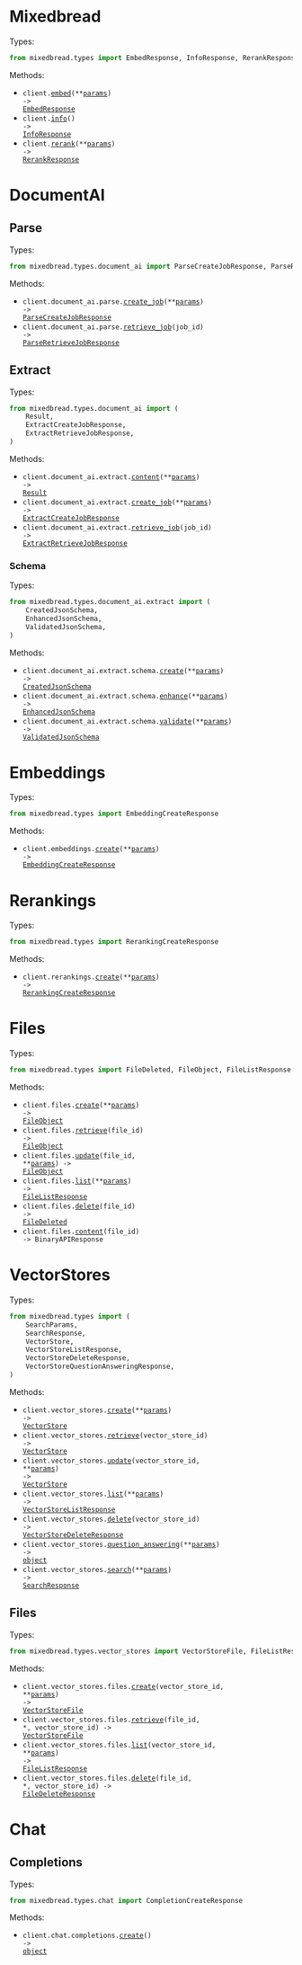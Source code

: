 # Mixedbread

Types:

```python
from mixedbread.types import EmbedResponse, InfoResponse, RerankResponse
```

Methods:

- <code title="post /v1/embeddings">client.<a href="./src/mixedbread/_client.py">embed</a>(\*\*<a href="src/mixedbread/types/client_embed_params.py">params</a>) -> <a href="./src/mixedbread/types/embed_response.py">EmbedResponse</a></code>
- <code title="get /">client.<a href="./src/mixedbread/_client.py">info</a>() -> <a href="./src/mixedbread/types/info_response.py">InfoResponse</a></code>
- <code title="post /v1/reranking">client.<a href="./src/mixedbread/_client.py">rerank</a>(\*\*<a href="src/mixedbread/types/client_rerank_params.py">params</a>) -> <a href="./src/mixedbread/types/rerank_response.py">RerankResponse</a></code>

# DocumentAI

## Parse

Types:

```python
from mixedbread.types.document_ai import ParseCreateJobResponse, ParseRetrieveJobResponse
```

Methods:

- <code title="post /v1/document-ai/parse">client.document_ai.parse.<a href="./src/mixedbread/resources/document_ai/parse.py">create_job</a>(\*\*<a href="src/mixedbread/types/document_ai/parse_create_job_params.py">params</a>) -> <a href="./src/mixedbread/types/document_ai/parse_create_job_response.py">ParseCreateJobResponse</a></code>
- <code title="get /v1/document-ai/parse/{job_id}">client.document_ai.parse.<a href="./src/mixedbread/resources/document_ai/parse.py">retrieve_job</a>(job_id) -> <a href="./src/mixedbread/types/document_ai/parse_retrieve_job_response.py">ParseRetrieveJobResponse</a></code>

## Extract

Types:

```python
from mixedbread.types.document_ai import (
    Result,
    ExtractCreateJobResponse,
    ExtractRetrieveJobResponse,
)
```

Methods:

- <code title="post /v1/document-ai/extract/content">client.document_ai.extract.<a href="./src/mixedbread/resources/document_ai/extract/extract.py">content</a>(\*\*<a href="src/mixedbread/types/document_ai/extract_content_params.py">params</a>) -> <a href="./src/mixedbread/types/document_ai/result.py">Result</a></code>
- <code title="post /v1/document-ai/extract">client.document_ai.extract.<a href="./src/mixedbread/resources/document_ai/extract/extract.py">create_job</a>(\*\*<a href="src/mixedbread/types/document_ai/extract_create_job_params.py">params</a>) -> <a href="./src/mixedbread/types/document_ai/extract_create_job_response.py">ExtractCreateJobResponse</a></code>
- <code title="get /v1/document-ai/extract/{job_id}">client.document_ai.extract.<a href="./src/mixedbread/resources/document_ai/extract/extract.py">retrieve_job</a>(job_id) -> <a href="./src/mixedbread/types/document_ai/extract_retrieve_job_response.py">ExtractRetrieveJobResponse</a></code>

### Schema

Types:

```python
from mixedbread.types.document_ai.extract import (
    CreatedJsonSchema,
    EnhancedJsonSchema,
    ValidatedJsonSchema,
)
```

Methods:

- <code title="post /v1/document-ai/extract/schema">client.document_ai.extract.schema.<a href="./src/mixedbread/resources/document_ai/extract/schema.py">create</a>(\*\*<a href="src/mixedbread/types/document_ai/extract/schema_create_params.py">params</a>) -> <a href="./src/mixedbread/types/document_ai/extract/created_json_schema.py">CreatedJsonSchema</a></code>
- <code title="post /v1/document-ai/extract/schema/enhance">client.document_ai.extract.schema.<a href="./src/mixedbread/resources/document_ai/extract/schema.py">enhance</a>(\*\*<a href="src/mixedbread/types/document_ai/extract/schema_enhance_params.py">params</a>) -> <a href="./src/mixedbread/types/document_ai/extract/enhanced_json_schema.py">EnhancedJsonSchema</a></code>
- <code title="post /v1/document-ai/extract/schema/validate">client.document_ai.extract.schema.<a href="./src/mixedbread/resources/document_ai/extract/schema.py">validate</a>(\*\*<a href="src/mixedbread/types/document_ai/extract/schema_validate_params.py">params</a>) -> <a href="./src/mixedbread/types/document_ai/extract/validated_json_schema.py">ValidatedJsonSchema</a></code>

# Embeddings

Types:

```python
from mixedbread.types import EmbeddingCreateResponse
```

Methods:

- <code title="post /v1/embeddings">client.embeddings.<a href="./src/mixedbread/resources/embeddings.py">create</a>(\*\*<a href="src/mixedbread/types/embedding_create_params.py">params</a>) -> <a href="./src/mixedbread/types/embedding_create_response.py">EmbeddingCreateResponse</a></code>

# Rerankings

Types:

```python
from mixedbread.types import RerankingCreateResponse
```

Methods:

- <code title="post /v1/reranking">client.rerankings.<a href="./src/mixedbread/resources/rerankings.py">create</a>(\*\*<a href="src/mixedbread/types/reranking_create_params.py">params</a>) -> <a href="./src/mixedbread/types/reranking_create_response.py">RerankingCreateResponse</a></code>

# Files

Types:

```python
from mixedbread.types import FileDeleted, FileObject, FileListResponse
```

Methods:

- <code title="post /v1/files">client.files.<a href="./src/mixedbread/resources/files.py">create</a>(\*\*<a href="src/mixedbread/types/file_create_params.py">params</a>) -> <a href="./src/mixedbread/types/file_object.py">FileObject</a></code>
- <code title="get /v1/files/{file_id}">client.files.<a href="./src/mixedbread/resources/files.py">retrieve</a>(file_id) -> <a href="./src/mixedbread/types/file_object.py">FileObject</a></code>
- <code title="post /v1/files/{file_id}">client.files.<a href="./src/mixedbread/resources/files.py">update</a>(file_id, \*\*<a href="src/mixedbread/types/file_update_params.py">params</a>) -> <a href="./src/mixedbread/types/file_object.py">FileObject</a></code>
- <code title="get /v1/files">client.files.<a href="./src/mixedbread/resources/files.py">list</a>(\*\*<a href="src/mixedbread/types/file_list_params.py">params</a>) -> <a href="./src/mixedbread/types/file_list_response.py">FileListResponse</a></code>
- <code title="delete /v1/files/{file_id}">client.files.<a href="./src/mixedbread/resources/files.py">delete</a>(file_id) -> <a href="./src/mixedbread/types/file_deleted.py">FileDeleted</a></code>
- <code title="get /v1/files/{file_id}/content">client.files.<a href="./src/mixedbread/resources/files.py">content</a>(file_id) -> BinaryAPIResponse</code>

# VectorStores

Types:

```python
from mixedbread.types import (
    SearchParams,
    SearchResponse,
    VectorStore,
    VectorStoreListResponse,
    VectorStoreDeleteResponse,
    VectorStoreQuestionAnsweringResponse,
)
```

Methods:

- <code title="post /v1/vector_stores">client.vector_stores.<a href="./src/mixedbread/resources/vector_stores/vector_stores.py">create</a>(\*\*<a href="src/mixedbread/types/vector_store_create_params.py">params</a>) -> <a href="./src/mixedbread/types/vector_store.py">VectorStore</a></code>
- <code title="get /v1/vector_stores/{vector_store_id}">client.vector_stores.<a href="./src/mixedbread/resources/vector_stores/vector_stores.py">retrieve</a>(vector_store_id) -> <a href="./src/mixedbread/types/vector_store.py">VectorStore</a></code>
- <code title="put /v1/vector_stores/{vector_store_id}">client.vector_stores.<a href="./src/mixedbread/resources/vector_stores/vector_stores.py">update</a>(vector_store_id, \*\*<a href="src/mixedbread/types/vector_store_update_params.py">params</a>) -> <a href="./src/mixedbread/types/vector_store.py">VectorStore</a></code>
- <code title="get /v1/vector_stores">client.vector_stores.<a href="./src/mixedbread/resources/vector_stores/vector_stores.py">list</a>(\*\*<a href="src/mixedbread/types/vector_store_list_params.py">params</a>) -> <a href="./src/mixedbread/types/vector_store_list_response.py">VectorStoreListResponse</a></code>
- <code title="delete /v1/vector_stores/{vector_store_id}">client.vector_stores.<a href="./src/mixedbread/resources/vector_stores/vector_stores.py">delete</a>(vector_store_id) -> <a href="./src/mixedbread/types/vector_store_delete_response.py">VectorStoreDeleteResponse</a></code>
- <code title="post /v1/vector_stores/question-answering">client.vector_stores.<a href="./src/mixedbread/resources/vector_stores/vector_stores.py">question_answering</a>(\*\*<a href="src/mixedbread/types/vector_store_question_answering_params.py">params</a>) -> <a href="./src/mixedbread/types/vector_store_question_answering_response.py">object</a></code>
- <code title="post /v1/vector_stores/search">client.vector_stores.<a href="./src/mixedbread/resources/vector_stores/vector_stores.py">search</a>(\*\*<a href="src/mixedbread/types/vector_store_search_params.py">params</a>) -> <a href="./src/mixedbread/types/search_response.py">SearchResponse</a></code>

## Files

Types:

```python
from mixedbread.types.vector_stores import VectorStoreFile, FileListResponse, FileDeleteResponse
```

Methods:

- <code title="post /v1/vector_stores/{vector_store_id}/files">client.vector_stores.files.<a href="./src/mixedbread/resources/vector_stores/files.py">create</a>(vector_store_id, \*\*<a href="src/mixedbread/types/vector_stores/file_create_params.py">params</a>) -> <a href="./src/mixedbread/types/vector_stores/vector_store_file.py">VectorStoreFile</a></code>
- <code title="get /v1/vector_stores/{vector_store_id}/files/{file_id}">client.vector_stores.files.<a href="./src/mixedbread/resources/vector_stores/files.py">retrieve</a>(file_id, \*, vector_store_id) -> <a href="./src/mixedbread/types/vector_stores/vector_store_file.py">VectorStoreFile</a></code>
- <code title="get /v1/vector_stores/{vector_store_id}/files">client.vector_stores.files.<a href="./src/mixedbread/resources/vector_stores/files.py">list</a>(vector_store_id, \*\*<a href="src/mixedbread/types/vector_stores/file_list_params.py">params</a>) -> <a href="./src/mixedbread/types/vector_stores/file_list_response.py">FileListResponse</a></code>
- <code title="delete /v1/vector_stores/{vector_store_id}/files/{file_id}">client.vector_stores.files.<a href="./src/mixedbread/resources/vector_stores/files.py">delete</a>(file_id, \*, vector_store_id) -> <a href="./src/mixedbread/types/vector_stores/file_delete_response.py">FileDeleteResponse</a></code>

# Chat

## Completions

Types:

```python
from mixedbread.types.chat import CompletionCreateResponse
```

Methods:

- <code title="post /v1/chat/completions">client.chat.completions.<a href="./src/mixedbread/resources/chat/completions.py">create</a>() -> <a href="./src/mixedbread/types/chat/completion_create_response.py">object</a></code>
